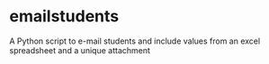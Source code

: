 # emailstudents
A Python script to e-mail students and include values from an excel spreadsheet and a unique attachment

